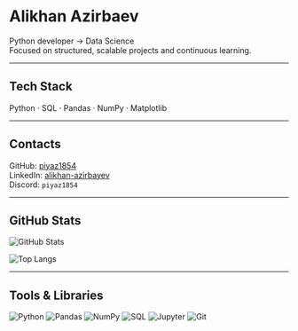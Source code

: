# Alikhan Azirbaev

Python developer → Data Science  
Focused on structured, scalable projects and continuous learning.

---

## Tech Stack
Python · SQL · Pandas · NumPy · Matplotlib

---

## Contacts
GitHub: [piyaz1854](https://github.com/piyaz1854)  
LinkedIn: [alikhan-azirbayev](https://www.linkedin.com/in/alikhan-azirbayev-a36412261/)  
Discord: `piyaz1854`

---

## GitHub Stats

![GitHub Stats](https://github-readme-stats.vercel.app/api?username=piyaz1854&show_icons=true&hide_title=true&theme=default)

![Top Langs](https://github-readme-stats.vercel.app/api/top-langs/?username=piyaz1854&layout=compact&hide_title=true&theme=default)

---

## Tools & Libraries

![Python](https://img.shields.io/badge/Python-3776AB?style=flat&logo=python&logoColor=white)
![Pandas](https://img.shields.io/badge/Pandas-150458?style=flat&logo=pandas&logoColor=white)
![NumPy](https://img.shields.io/badge/NumPy-013243?style=flat&logo=numpy&logoColor=white)
![SQL](https://img.shields.io/badge/SQL-336791?style=flat&logo=postgresql&logoColor=white)
![Jupyter](https://img.shields.io/badge/Jupyter-F37626?style=flat&logo=jupyter&logoColor=white)
![Git](https://img.shields.io/badge/Git-F05032?style=flat&logo=git&logoColor=white)
